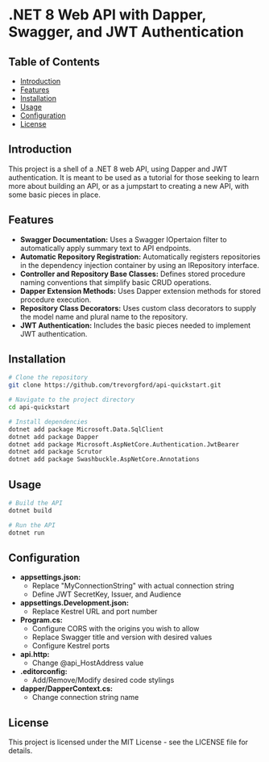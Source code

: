 # .NET 8 Web API with Dapper, Swagger, and JWT Authentication

## Table of Contents

- [Introduction](#introduction)
- [Features](#features)
- [Installation](#installation)
- [Usage](#usage)
- [Configuration](#configuration)
- [License](#license)

## Introduction

This project is a shell of a .NET 8 web API, using Dapper and JWT authentication. It is meant to be used as a tutorial for those seeking to learn more about building an API, or as a jumpstart to creating a new API, with some basic pieces in place.

## Features

- **Swagger Documentation:** Uses a Swagger IOpertaion filter to automatically apply summary text to API endpoints.
- **Automatic Repository Registration:** Automatically registers repositories in the dependency injection container by using an IRepository interface.
- **Controller and Repository Base Classes:** Defines stored procedure naming conventions that simplify basic CRUD operations.
- **Dapper Extension Methods:** Uses Dapper extension methods for stored procedure execution.
- **Repository Class Decorators:** Uses custom class decorators to supply the model name and plural name to the repository.
- **JWT Authentication:** Includes the basic pieces needed to implement JWT authentication.

## Installation

```bash
# Clone the repository
git clone https://github.com/trevorgford/api-quickstart.git

# Navigate to the project directory
cd api-quickstart

# Install dependencies
dotnet add package Microsoft.Data.SqlClient
dotnet add package Dapper
dotnet add package Microsoft.AspNetCore.Authentication.JwtBearer
dotnet add package Scrutor
dotnet add package Swashbuckle.AspNetCore.Annotations
```

## Usage

```bash
# Build the API
dotnet build

# Run the API
dotnet run
```

## Configuration

- **appsettings.json:** 
    - Replace "MyConnectionString" with actual connection string
    - Define JWT SecretKey, Issuer, and Audience
- **appsettings.Development.json:**
    - Replace Kestrel URL and port number
- **Program.cs:**
    - Configure CORS with the origins you wish to allow
    - Replace Swagger title and version with desired values
    - Configure Kestrel ports
- **api.http:**
    - Change @api_HostAddress value
- **.editorconfig:**
    - Add/Remove/Modify desired code stylings
- **dapper/DapperContext.cs:**
    - Change connection string name

## License

This project is licensed under the MIT License - see the LICENSE file for details.